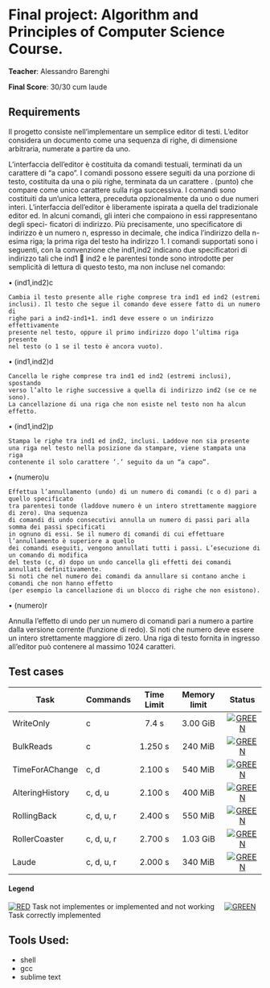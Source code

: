 # Final project: Algorithm and Principles of Computer Science Course.

**Teacher**: Alessandro Barenghi 

**Final Score**: 30/30 cum laude

## Requirements

Il progetto consiste nell’implementare un semplice editor di testi. L’editor considera un documento come una sequenza di righe, di dimensione arbitraria, numerate a partire da uno.

L’interfaccia dell’editor è costituita da comandi testuali, terminati da un carattere di “a capo”. I comandi possono essere seguiti da una porzione di testo, costituita da una o più righe, terminata da un carattere . (punto) che compare come unico carattere sulla riga successiva. I comandi sono costituiti da un’unica lettera, preceduta opzionalmente da uno o due numeri interi. L’interfaccia dell’editor è liberamente ispirata a quella del tradizionale editor ed.
In alcuni comandi, gli interi che compaiono in essi rappresentano degli speci- ficatori di indirizzo. Più precisamente, uno specificatore di indirizzo è un numero n, espresso in decimale, che indica l’indirizzo della n-esima riga; la prima riga del testo ha indirizzo 1.
I comandi supportati sono i seguenti, con la convenzione che ind1,ind2 indicano due specificatori di indirizzo tali che ind1  ind2 e le parentesi tonde sono introdotte per semplicità di lettura di questo testo, ma non incluse nel comando:

• (ind1,ind2)c

    Cambia il testo presente alle righe comprese tra ind1 ed ind2 (estremi
    inclusi). Il testo che segue il comando deve essere fatto di un numero di
    righe pari a ind2-ind1+1. ind1 deve essere o un indirizzo effettivamente
    presente nel testo, oppure il primo indirizzo dopo l’ultima riga presente
    nel testo (o 1 se il testo è ancora vuoto).
• (ind1,ind2)d

    Cancella le righe comprese tra ind1 ed ind2 (estremi inclusi), spostando
    verso l’alto le righe successive a quella di indirizzo ind2 (se ce ne sono).
    La cancellazione di una riga che non esiste nel testo non ha alcun effetto.
• (ind1,ind2)p

    Stampa le righe tra ind1 ed ind2, inclusi. Laddove non sia presente
    una riga nel testo nella posizione da stampare, viene stampata una riga
    contenente il solo carattere ’.’ seguito da un “a capo”.
• (numero)u

    Effettua l’annullamento (undo) di un numero di comandi (c o d) pari a quello specificato
    tra parentesi tonde (laddove numero è un intero strettamente maggiore di zero). Una sequenza 
    di comandi di undo consecutivi annulla un numero di passi pari alla somma dei passi specificati 
    in ognuno di essi. Se il numero di comandi di cui effettuare l’annullamento è superiore a quello 
    dei comandi eseguiti, vengono annullati tutti i passi. L’esecuzione di un comando di modifica 
    del testo (c, d) dopo un undo cancella gli effetti dei comandi annullati definitivamente.
    Si noti che nel numero dei comandi da annullare si contano anche i comandi che non hanno effetto
    (per esempio la cancellazione di un blocco di righe che non esistono).

 
• (numero)r

Annulla l’effetto di undo per un numero di comandi pari a numero a partire
dalla versione corrente (funzione di redo). Si noti che numero deve essere
un intero strettamente maggiore di zero. 
Una riga di testo fornita in ingresso all’editor può contenere al massimo 1024
caratteri.

 

## Test cases

| Task            | Commands   | Time Limit | Memory limit | Status |
| --------------- | ---------- | :--------: | :----------: | :--------------------------------------------------------: |
| WriteOnly       | c          | 7.4 s      | 3.00 GiB     |[![GREEN](https://placehold.it/15/44bb44/44bb44)](#)        |
| BulkReads       | c          | 1.250 s    | 240 MiB      |[![GREEN](https://placehold.it/15/44bb44/44bb44)](#)        |
| TimeForAChange  | c, d       | 2.100 s    | 540 MiB      |[![GREEN](https://placehold.it/15/44bb44/44bb44)](#)        |
| AlteringHistory | c, d, u    | 2.100 s    | 400 MiB      |[![GREEN](https://placehold.it/15/44bb44/44bb44)](#)        |
| RollingBack     | c, d, u, r | 2.400 s    | 550 MiB      |[![GREEN](https://placehold.it/15/44bb44/44bb44)](#)        |
| RollerCoaster   | c, d, u, r | 2.700 s    | 1.03 GiB     |[![GREEN](https://placehold.it/15/44bb44/44bb44)](#)        |
| Laude           | c, d, u, r | 2.000 s    | 340 MiB      |[![GREEN](https://placehold.it/15/44bb44/44bb44)](#)        |

#### Legend
[![RED](https://placehold.it/15/f03c15/f03c15)]() Task not implementes or implemented and not working &nbsp;&nbsp;&nbsp; [![GREEN](https://placehold.it/15/44bb44/44bb44)]() Task correctly implemented

## Tools Used:
- shell 
- gcc
- sublime text
